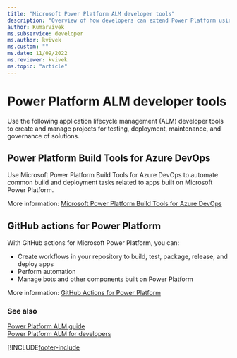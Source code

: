 ```yaml
---
title: "Microsoft Power Platform ALM developer tools"
description: "Overview of how developers can extend Power Platform using various tools."
author: KumarVivek
ms.subservice: developer
ms.author: kvivek
ms.custom: ""
ms.date: 11/09/2022
ms.reviewer: kvivek
ms.topic: "article"
---
```


# Power Platform ALM developer tools

Use the following application lifecycle management (ALM) developer tools to create and manage projects for testing, deployment, maintenance, and governance of solutions.

## Power Platform Build Tools for Azure DevOps

Use Microsoft Power Platform Build Tools for Azure DevOps to automate common build and deployment tasks related to apps built on Microsoft Power Platform.

More information: [Microsoft Power Platform Build Tools for Azure DevOps](/power-platform/alm/devops-build-tools)

## GitHub actions for Power Platform

With GitHub actions for Microsoft Power Platform, you can:

- Create workflows in your repository to build, test, package, release, and deploy apps
- Perform automation
- Manage bots and other components built on Power Platform

More information: [GitHub Actions for Power Platform](/power-platform/alm/devops-github-actions)

### See also

[Power Platform ALM guide](/power-platform/alm)<br/>
[Power Platform ALM for developers](/power-platform/alm/alm-for-developers)<br/>

[!INCLUDE[footer-include](../includes/footer-banner.md)
